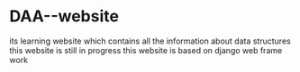 # DAA--website
its learning website which contains all the information about data structures 
this website is still in progress 
this website is based on django web frame work

